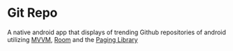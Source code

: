 # Git Repo
A native android app that displays of trending Github repositories of android utilizing [MVVM](https://en.wikipedia.org/wiki/Model%E2%80%93view%E2%80%93viewmodel), [Room](https://developer.android.com/topic/libraries/architecture/room) and the [Paging Library](https://developer.android.com/topic/libraries/architecture/paging/)

